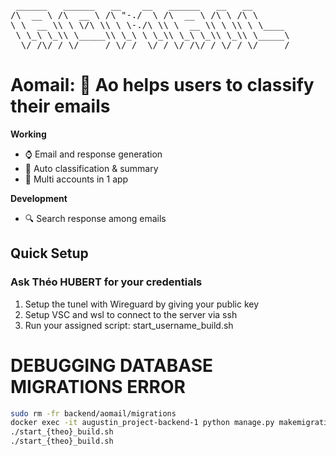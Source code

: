 <pre>
 ______   ______   __    __   ______   __   __        
/\  __ \ /\  __ \ /\ "-./  \ /\  __ \ /\ \ /\ \       
\ \  __ \\ \ \/\ \\ \ \-./\ \\ \  __ \\ \ \\ \ \____  
 \ \_\ \_\\ \_____\\ \_\ \ \_\\ \_\ \_\\ \_\\ \_____\ 
  \/_/\/_/ \/_____/ \/_/  \/_/ \/_/\/_/ \/_/ \/_____/                                                 
</pre>

# Aomail: 🤖 Ao helps users to classify their emails

**Working**
- ⌚ Email and response generation
- 📑 Auto classification & summary
- 🔗 Multi accounts in 1 app

**Development**
- 🔍 Search response among emails

## Quick Setup

### Ask Théo HUBERT for your credentials
1) Setup the tunel with Wireguard by giving your public key
2) Setup VSC and wsl to connect to the server via ssh
3) Run your assigned script: start_username_build.sh


# DEBUGGING DATABASE MIGRATIONS ERROR
```bash
sudo rm -fr backend/aomail/migrations
docker exec -it augustin_project-backend-1 python manage.py makemigrations --empty aomail
./start_{theo}_build.sh
./start_{theo}_build.sh
```